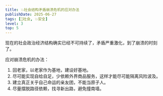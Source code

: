 ```yaml
---
title: 💥社会结构矛盾崩溃危机的应对办法
publishDate: 2025-06-27
tags: [👫社会, 💥安全]
level: 3
top: 5
---
```


现在的社会政治经济结构确实已经不可持续了，矛盾严重激化，到了崩溃的时刻了。

应对崩溃危机的办法：

1. 回老家，以老家作为基地，建设好基地。
2. 尽可能实现自给自足，少依赖外界商品服务，这样才能尽可能隔离风险波及。
3. 建立真正关乎自己命运的亲友团，不能当原子人。
4. 尽量摆脱路径依赖，找寻新出路，避免撞南墙。
